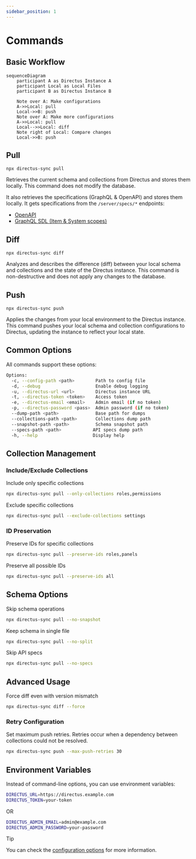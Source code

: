 ```yaml
---
sidebar_position: 1
---
```


# Commands

## Basic Workflow

```mermaid
sequenceDiagram
    participant A as Directus Instance A
    participant Local as Local Files
    participant B as Directus Instance B

    Note over A: Make configurations
    A->>Local: pull
    Local->>B: push
    Note over A: Make more configurations
    A->>Local: pull
    Local-->>Local: diff
    Note right of Local: Compare changes
    Local->>B: push
```

## Pull

```shell
npx directus-sync pull
```

Retrieves the current schema and collections from Directus and stores them locally. This command does not modify the database.

It also retrieves the specifications (GraphQL & OpenAPI) and stores them locally. It gets specifications from the `/server/specs/*` endpoints:
- [OpenAPI](https://docs.directus.io/reference/system/server.html#get-openapi-specification)
- [GraphQL SDL (Item & System scopes)](https://docs.directus.io/reference/system/server.html#get-graphql-schema)

## Diff

```shell
npx directus-sync diff
```

Analyzes and describes the difference (diff) between your local schema and collections and the state of the Directus instance. This command is non-destructive and does not apply any changes to the database.

## Push

```shell
npx directus-sync push
```

Applies the changes from your local environment to the Directus instance. This command pushes your local schema and collection configurations to Directus, updating the instance to reflect your local state.

## Common Options

All commands support these options:

```bash
Options:
  -c, --config-path <path>        Path to config file
  -d, --debug                     Enable debug logging
  -u, --directus-url <url>        Directus instance URL
  -t, --directus-token <token>    Access token
  -e, --directus-email <email>    Admin email (if no token)
  -p, --directus-password <pass>  Admin password (if no token)
  --dump-path <path>              Base path for dumps
  --collections-path <path>       Collections dump path
  --snapshot-path <path>          Schema snapshot path
  --specs-path <path>            API specs dump path
  -h, --help                     Display help
```

## Collection Management

### Include/Exclude Collections

Include only specific collections

```bash
npx directus-sync pull --only-collections roles,permissions
```

Exclude specific collections

```bash
npx directus-sync pull --exclude-collections settings
```

### ID Preservation

Preserve IDs for specific collections

```bash
npx directus-sync pull --preserve-ids roles,panels
```

Preserve all possible IDs
```bash
npx directus-sync pull --preserve-ids all
```

## Schema Options

Skip schema operations

```bash
npx directus-sync pull --no-snapshot
```

Keep schema in single file

```bash
npx directus-sync pull --no-split
```

Skip API specs

```bash
npx directus-sync pull --no-specs
```

## Advanced Usage

Force diff even with version mismatch

```bash
npx directus-sync diff --force
```

### Retry Configuration

Set maximum push retries.
Retries occur when a dependency between collections could not be resolved.

```bash
npx directus-sync push --max-push-retries 30
```

## Environment Variables

Instead of command-line options, you can use environment variables:

```bash
DIRECTUS_URL=https://directus.example.com
DIRECTUS_TOKEN=your-token
```

OR

```bash
DIRECTUS_ADMIN_EMAIL=admin@example.com
DIRECTUS_ADMIN_PASSWORD=your-password
```

> [!TIP]
> You can check the [configuration options](/docs/features/configuration) for more information.
